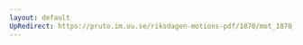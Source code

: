 ```yaml
---
layout: default
UpRedirect: https://pruto.im.uu.se/riksdagen-motions-pdf/1870/mot_1870__ak__235/mot_1870__ak__235-001.pdf
---
```


